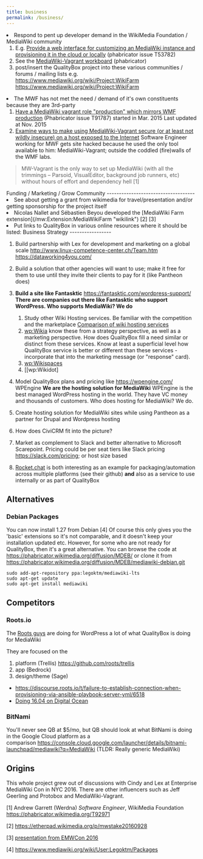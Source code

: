 ```yaml
---
title: business
permalink: /business/
---
```


<li>
Respond to pent up developer demand in the WikiMedia Foundation / MediaWiki community

1.  E.g. [Provide a web interface for customizing an MediaWiki instance and provisioning it in the cloud or locally](https://phabricator.wikimedia.org/T53782) (phabricator issue T53782)
2.  See the [MediaWiki-Vagrant workboard](https://phabricator.wikimedia.org/project/view/627/) (phabricator)
3.  post/insert the QualityBox project into these various communities / forums / mailing lists e.g. <https://www.mediawiki.org/wiki/Project:WikiFarm> <https://www.mediawiki.org/wiki/Project:WikiFarm>

<li>
The MWF has not met the need / demand of it's own constituents because they are 3rd-party

1.  [Have a MediaWiki vagrant role "production" which mirrors WMF production](https://phabricator.wikimedia.org/T91787) (Phabricator issue T91787) started in Mar. 2015 Last updated at Nov. 2015
2.  [Examine ways to make using MediaWiki-Vagrant secure (or at least not wildly insecure) on a host exposed to the Internet](https://phabricator.wikimedia.org/T92971) Software Engineer working for MWF gets site hacked because he used the only tool available to him: MediaWiki-Vagrant; outside the coddled (fire)walls of the WMF labs.

> MW-Vagrant is the only way to set up MediaWiki (with all the trimmings – Parsoid, VisualEditor, background job runners, etc) without hours of effort and dependency hell [1]

</ol>
Funding / Marketing / Grow Community
------------------------------------

<li>
See about getting a grant from wikimedia for travel/presentation and/or getting sponsorship for the project itself <https://meta.wikimedia.org/wiki/Grants:TPS/Learn>

<li>
Nicolas Nallet and Sébastien Beyou developed the [MediaWiki Farm extension](/mw:Extension:MediaWikiFarm "wikilink") [2] [3]

<li>
Put links to QualityBox in various online resources where it should be listed: <https://en.wikibooks.org/wiki/Starting_and_Running_a_Wiki_Website/Hosted_Wikis>

</ol>
Business Strategy
-----------------

1.  Build partnership with Lex for development and marketing on a global scale <http://www.linux-competence-center.ch/Team.htm> <https://dataworking4you.com/>
2.  Build a solution that other agencies will want to use; make it free for them to use until they invite their clients to pay for it (like Pantheon does)
3.  **Build a site like Fantasktic** <https://fantasktic.com/wordpress-support/> **There are companies out there like Fantasktic who support WordPress. Who supports MediaWiki? We do**
    1.  Study other Wiki Hosting services. Be familiar with the competition and the marketplace [Comparison of wiki hosting services](/wp:Comparison_of_wiki_hosting_services "wikilink")
    2.  [wp:Wikia](/wp:Wikia "wikilink") know these from a strategy perspective, as well as a marketing perspective. How does QualityBox fill a need similar or distinct from these services. Know at least a superficial level how QualityBox service is better or different than these services - incorporate that into the marketing message (or "response" card).
    3.  [wp:Wikispaces](/wp:Wikispaces "wikilink")
    4.  [[wp:Wikidot]

4.  Model QualityBox plans and pricing like <https://wpengine.com/> WPEngine **We are the hosting solution for MediaWiki** WPEngine is the best managed WordPress hosting in the world. They have VC money and thousands of customers. Who does hosting for MediaWiki? We do.
5.  Create hosting solution for MediaWiki sites while using Pantheon as a partner for Drupal and Wordpress hosting
6.  How does CiviCRM fit into the picture?
7.  Market as complement to Slack and better alternative to Microsoft Scarepoint. Pricing could be per seat tiers like Slack pricing <https://slack.com/pricing>; or host size based
8.  [Rocket.chat](https://rocket.chat/) is both interesting as an example for packaging/automation across multiple platforms (see their github) **and** also as a service to use internally or as part of QualityBox

Alternatives
------------

### Debian Packages

You can now install 1.27 from Debian [4] Of course this only gives you the 'basic' extensions so it's not comparable, and it doesn't keep your installation updated etc. However, for some who are not ready for QualityBox, then it's a great alternative. You can browse the code at <https://phabricator.wikimedia.org/diffusion/MDEB/> or clone it from <https://phabricator.wikimedia.org/diffusion/MDEB/mediawiki-debian.git>

~~~~ {.bash}
sudo add-apt-repository ppa:legoktm/mediawiki-lts
sudo apt-get update
sudo apt-get install mediawiki
~~~~

Competitors
-----------

### Roots.io

The [Roots guys](https://roots.io/) are doing for WordPress a lot of what QualityBox is doing for MediaWiki

They are focused on the

1.  platform (Trellis) <https://github.com/roots/trellis>
2.  app (Bedrock)
3.  design/theme (Sage)

-   <https://discourse.roots.io/t/failure-to-establish-connection-when-provisioning-via-ansible-playbook-server-yml/6518>
-   [Doing 16.04 on Digital Ocean](https://discourse.roots.io/t/trellis-ubuntu-16-04-do/6551)

### BitNami

You'll never see QB at \$5/mo, but QB should look at what BitNami is doing in the Google Cloud platform as a comparison https://console.cloud.google.com/launcher/details/bitnami-launchpad/mediawiki?q=MediaWiki  (TLDR: Really generic MediaWiki)


Origins
-------

This whole project grew out of discussions with Cindy and Lex at Enterprise MediaWiki Con in NYC 2016. There are other influencers such as Jeff Geerling and Protobox and MediaWiki-Vagrant.

[1] Andrew Garrett (Werdna) *Software Engineer*, WikiMedia Foundation <https://phabricator.wikimedia.org/T92971>

[2] <https://etherpad.wikimedia.org/p/mwstake20160928>

[3] [presentation from EMWCon 2016](https://upload.wikimedia.org/wikipedia/mediawiki/1/1d/MediaWikiFarm_Extension_Presentation.pdf)

[4] <https://www.mediawiki.org/wiki/User:Legoktm/Packages>